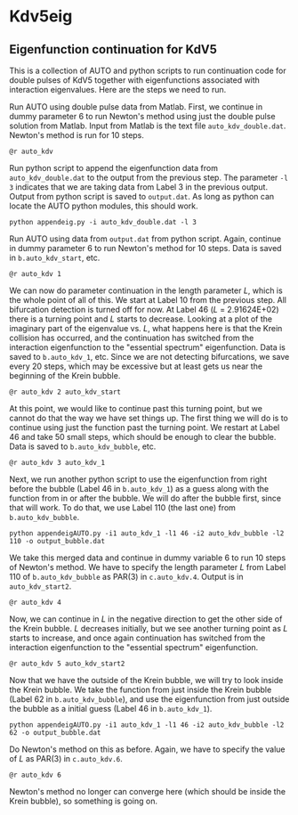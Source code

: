 # Kdv5eig

## Eigenfunction continuation for KdV5

This is a collection of AUTO and python scripts to run continuation code for double pulses of KdV5 together with eigenfunctions associated with interaction eigenvalues. Here are the steps we need to run.

Run AUTO using double pulse data from Matlab. First, we continue in dummy parameter 6 to run Newton's method using just the double pulse solution from Matlab. Input from Matlab is the text file ``auto_kdv_double.dat``. Newton's method is run for 10 steps.

```@r auto_kdv```

Run python script to append the eigenfunction data from ``auto_kdv_double.dat`` to the output from the previous step. The parameter ``-l 3`` indicates that we are taking data from Label 3 in the previous output. Output from python script is saved to ``output.dat``. As long as python can locate the AUTO python modules, this should work.

```python appendeig.py -i auto_kdv_double.dat -l 3```

Run AUTO using data from ``output.dat`` from python script. Again, continue in dummy parameter 6 to run Newton's method for 10 steps. Data is saved in ``b.auto_kdv_start``, etc.

```@r auto_kdv 1```

We can now do parameter continuation in the length parameter *L*, which is the whole point of all of this. We start at Label 10 from the previous step. All bifurcation detection is turned off for now. At Label 46 (*L* = 2.91624E+02) there is a turning point and *L* starts to decrease. Looking at a plot of the imaginary part of the eigenvalue vs. *L*, what happens here is that the Krein collision has occurred, and the continuation has switched from the interaction eigenfunction to the "essential spectrum" eigenfunction. Data is saved to ``b.auto_kdv_1``, etc. Since we are not detecting bifurcations, we save every 20 steps, which may be excessive but at least gets us near the beginning of the Krein bubble.

```@r auto_kdv 2 auto_kdv_start```

At this point, we would like to continue past this turning point, but we cannot do that the way we have set things up. The first thing we will do is to continue using just the function past the turning point. We restart at Label 46 and take 50 small steps, which should be enough to clear the bubble. Data is saved to ``b.auto_kdv_bubble``, etc.

```@r auto_kdv 3 auto_kdv_1```

Next, we run another python script to use the eigenfunction from right before the bubble (Label 46 in ``b.auto_kdv_1``) as a guess along with the function from in or after the bubble. We will do after the bubble first, since that will work. To do that, we use Label 110 (the last one) from ``b.auto_kdv_bubble``.

```python appendeigAUTO.py -i1 auto_kdv_1 -l1 46 -i2 auto_kdv_bubble -l2 110 -o output_bubble.dat```

We take this merged data and continue in dummy variable 6 to run 10 steps of Newton's method. We have to specify the length parameter *L* from Label 110 of ``b.auto_kdv_bubble`` as PAR(3) in ``c.auto_kdv.4``. Output is in ``auto_kdv_start2``.

```@r auto_kdv 4```

Now, we can continue in *L* in the negative direction to get the other side of the Krein bubble. *L* decreases initially, but we see another turning point as *L* starts to increase, and once again continuation has switched from the interaction eigenfunction to the "essential spectrum" eigenfunction.

```@r auto_kdv 5 auto_kdv_start2```

Now that we have the outside of the Krein bubble, we will try to look inside the Krein bubble. We take the function from just inside the Krein bubble (Label 62 in ``b.auto_kdv_bubble``), and use the eigenfunction from just outside the bubble as a initial guess (Label 46 in ``b.auto_kdv_1``).

```python appendeigAUTO.py -i1 auto_kdv_1 -l1 46 -i2 auto_kdv_bubble -l2 62 -o output_bubble.dat```

Do Newton's method on this as before. Again, we have to specify the value of *L* as PAR(3) in ``c.auto_kdv.6``.

```@r auto_kdv 6```

Newton's method no longer can converge here (which should be inside the Krein bubble), so something is going on.








